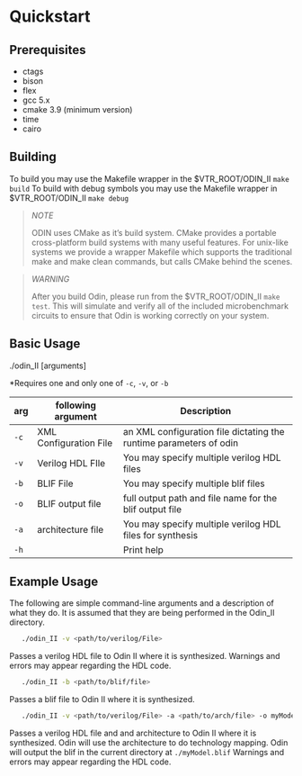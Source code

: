 # Quickstart

## Prerequisites

- ctags
- bison
- flex
- gcc 5.x
- cmake 3.9 (minimum version)
- time
- cairo

## Building

To build you may use the Makefile wrapper in the $VTR_ROOT/ODIN_II ``make build`` To build with debug symbols you may use the Makefile wrapper in $VTR_ROOT/ODIN_II ``make debug``

> *NOTE*
>
> ODIN uses CMake as it’s build system. CMake provides a portable cross-platform build systems with many useful features.
> For unix-like systems we provide a wrapper Makefile which supports the traditional make and make clean commands, but calls CMake behind the scenes.

> *WARNING*
>
> After you build Odin, please run from the $VTR_ROOT/ODIN_II ``make test``.
> This will simulate and verify all of the included microbenchmark circuits to ensure that Odin is working correctly on your system.

## Basic Usage

./odin_II [arguments]

*Requires one and only one of `-c`, `-v`, or `-b`

| arg  | following argument     | Description                                                        |
|------|---|---|
| `-c` | XML Configuration File | an XML configuration file dictating the runtime parameters of odin |
| `-v` | Verilog HDL FIle       | You may specify multiple verilog HDL files                         |
| `-b` | BLIF File              | You may specify multiple blif files                                |
| `-o` | BLIF output file    | full output path and file name for the blif output file  |
| `-a` | architecture file   | You may specify multiple verilog HDL files for synthesis |
| `-h` |                     | Print help                                               |

## Example Usage

The following are simple command-line arguments and a description of what they do. 
It is assumed that they are being performed in the Odin_II directory.

```bash
   ./odin_II -v <path/to/verilog/File>
```

Passes a verilog HDL file to Odin II where it is synthesized. 
Warnings and errors may appear regarding the HDL code.

```bash
   ./odin_II -b <path/to/blif/file>
```

Passes a blif file to Odin II where it is synthesized.

```bash
   ./odin_II -v <path/to/verilog/File> -a <path/to/arch/file> -o myModel.blif
```

Passes a verilog HDL file and and architecture to Odin II where it is synthesized. 
Odin will use the architecture to do technology mapping.
Odin will output the blif in the current directory at `./myModel.blif`
Warnings and errors may appear regarding the HDL code.
